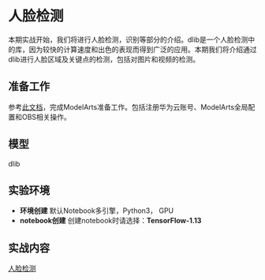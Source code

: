  # 人脸检测
 
本期实战开始，我们将进行人脸检测，识别等部分的介绍。dlib是一个人脸检测中的库，因为较快的计算速度和出色的表现而得到广泛的应用。本期我们将介绍通过dlib进行人脸区域及关键点的检测，包括对图片和视频的检测。


## 准备工作

参考[此文档](https://github.com/huaweicloud/ModelArts-Lab/tree/master/docs/ModelArts准备工作)，完成ModelArts准备工作。包括注册华为云账号、ModelArts全局配置和OBS相关操作。

  
 ## 模型
 
 dlib
 
 ## 实验环境

 - **环境创建**
 默认Notebook多引擎，Python3， GPU
 - **notebook创建**
  创建notebook时请选择：**TensorFlow-1.13**
 
 ## 实战内容
 
 [人脸检测](./face_detection.ipynb)
